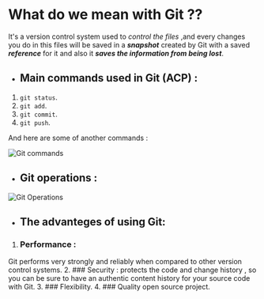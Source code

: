 # What do we mean with **Git** ??

It's a version control system used to *control the files* ,and every changes you do in this files will be saved 
in a ***snapshot*** created by Git with a saved ***reference*** for it and also it ***saves the information from being lost***.


 * ## Main commands used in Git (ACP) :
1. ```git status```.
2. ```git add```.
3. ```git commit```.
4. ```git push```.


And here are some of another commands :

![Git commands](https://i.redd.it/g868kpt6sax41.jpg )

* ## Git operations :

![Git Operations](https://www.ismailmebsout.com/static/1cc0d96434de15c0d0d61555e1e3d6f6/10636/git.webp)




* ## The advanteges of using Git:
1. ### Performance :
  Git performs very strongly and reliably when compared to other version control systems.
2. ### Security :
  protects the code and change history , so you can be sure to have an authentic content history for your source code with Git.
3. ### Flexibility.
4. ### Quality open source project.










